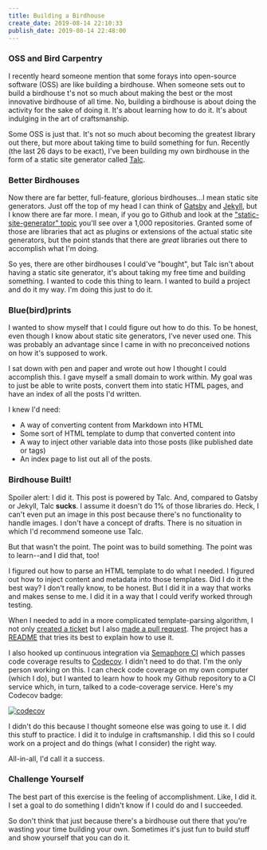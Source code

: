 ```yaml
---
title: Building a Birdhouse
create_date: 2019-08-14 22:10:33
publish_date: 2019-08-14 22:48:00
---
```


### OSS and Bird Carpentry

I recently heard someone mention that some forays into open-source software (OSS) are like building a birdhouse. When someone sets out to build a birdhouse t's not so much about making the best or the most innovative birdhouse of all time. No, building a birdhouse is about doing the activity for the sake of doing it. It's about learning how to do it. It's about indulging in the art of craftsmanship.

Some OSS is just that. It's not so much about becoming the greatest library out there, but more about taking time to build something for fun. Recently (the last 26 days to be exact), I've been building my own birdhouse in the form of a static site generator called [Talc](https://github.com/gonzofish/talc).

### Better Birdhouses

Now there are far better, full-feature, glorious birdhouses...I mean static site generators. Just off the top of my head I can think of [Gatsby](https://www.gatsbyjs.org/) and [Jekyll](https://jekyllrb.com/), but I know there are far more. I mean, if you go to Github and look at the ["static-site-generator" topic](https://github.com/topics/static-site-generator) you'll see over a 1,000 repositories. Granted some of those are libraries that act as plugins or extensions of the actual static site generators, but the point stands that there are _great_ libraries out there to accomplish what I'm doing.

So yes, there are other birdhouses I could've "bought", but Talc isn't about having a static site generator, it's about taking my free time and building something. I wanted to code this thing to learn. I wanted to build a project and do it my way. I'm doing this just to do it.

### Blue(bird)prints

I wanted to show myself that I could figure out how to do this. To be honest, even though I know about static site generators, I've never used one. This was probably an advantage since I came in with no preconceived notions on how it's supposed to work.

I sat down with pen and paper and wrote out how I thought I could accomplish this. I gave myself a small domain to work within. My goal was to just be able to write posts, convert them into static HTML pages, and have an index of all the posts I'd written.

I knew I'd need:

- A way of converting content from Markdown into HTML
- Some sort of HTML template to dump that converted content into
- A way to inject other variable data into those posts (like published date or tags)
- An index page to list out all of the posts.

### Birdhouse Built!

Spoiler alert: I did it. This post is powered by Talc. And, compared to Gatsby or Jekyll, Talc **sucks**. I assume it doesn't do 1% of those libraries do. Heck, I can't even put an image in this post because there's no functionality to handle images. I don't have a concept of drafts. There is no situation in which I'd recommend someone use Talc.

But that wasn't the point. The point was to build something. The point was to learn--and I did that, too!

I figured out how to parse an HTML template to do what I needed. I figured out how to inject content and metadata into those templates. Did I do it the best way? I don't really know, to be honest. But I did it in a way that works and makes sense to me. I did it in a way that I could verify worked through testing.

When I needed to add in a more complicated template-parsing algorithm, I not only [created a ticket](https://github.com/gonzofish/talc/issues/1) but I also [made a pull request](https://github.com/gonzofish/talc/pull/2). The project has a [README](https://github.com/gonzofish/talc/blob/master/README.md) that tries its best to explain how to use it.

I also hooked up continuous integration via [Semaphore CI](https://semaphoreci.com/) which passes code coverage results to [Codecov](https://codecov.io/). I didn't need to do that. I'm the only person working on this. I can check code coverage on my own computer (which I do), but I wanted to learn how to hook my Github repository to a CI service which, in turn, talked to a code-coverage service. Here's my Codecov badge:

[![codecov](https://codecov.io/gh/gonzofish/talc/branch/master/graph/badge.svg)](https://codecov.io/gh/gonzofish/talc)

I didn't do this because I thought someone else was going to use it. I did this stuff to practice. I did it to indulge in craftsmanship. I did this so I could work on a project and do things (what I consider) the right way.

All-in-all, I'd call it a success.

### Challenge Yourself

The best part of this exercise is the feeling of accomplishment. Like, I did it. I set a goal to do something I didn't know if I could do and I succeeded.

So don't think that just because there's a birdhouse out there that you're wasting your time building your own. Sometimes it's just fun to build stuff and show yourself that you can do it.
